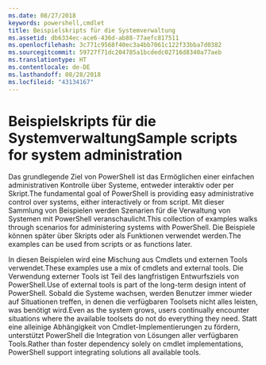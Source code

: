 ```yaml
---
ms.date: 08/27/2018
keywords: powershell,cmdlet
title: Beispielskripts für die Systemverwaltung
ms.assetid: db6334ec-ace6-436d-ab88-77aefc817511
ms.openlocfilehash: 3c771c9568f40ec3a4bb7061c122f33bba7d0382
ms.sourcegitcommit: 59727f71dc204785a1bcdedc02716d8340a77aeb
ms.translationtype: HT
ms.contentlocale: de-DE
ms.lasthandoff: 08/28/2018
ms.locfileid: "43134167"
---
```

# <a name="sample-scripts-for-system-administration"></a><span data-ttu-id="85987-103">Beispielskripts für die Systemverwaltung</span><span class="sxs-lookup"><span data-stu-id="85987-103">Sample scripts for system administration</span></span>

<span data-ttu-id="85987-104">Das grundlegende Ziel von PowerShell ist das Ermöglichen einer einfachen administrativen Kontrolle über Systeme, entweder interaktiv oder per Skript.</span><span class="sxs-lookup"><span data-stu-id="85987-104">The fundamental goal of PowerShell is providing easy administrative control over systems, either interactively or from script.</span></span> <span data-ttu-id="85987-105">Mit dieser Sammlung von Beispielen werden Szenarien für die Verwaltung von Systemen mit PowerShell veranschaulicht.</span><span class="sxs-lookup"><span data-stu-id="85987-105">This collection of examples walks through scenarios for administering systems with PowerShell.</span></span> <span data-ttu-id="85987-106">Die Beispiele können später über Skripts oder als Funktionen verwendet werden.</span><span class="sxs-lookup"><span data-stu-id="85987-106">The examples can be used from scripts or as functions later.</span></span>

<span data-ttu-id="85987-107">In diesen Beispielen wird eine Mischung aus Cmdlets und externen Tools verwendet.</span><span class="sxs-lookup"><span data-stu-id="85987-107">These examples use a mix of cmdlets and external tools.</span></span> <span data-ttu-id="85987-108">Die Verwendung externer Tools ist Teil des langfristigen Entwurfsziels von PowerShell.</span><span class="sxs-lookup"><span data-stu-id="85987-108">Use of external tools is part of the long-term design intent of PowerShell.</span></span> <span data-ttu-id="85987-109">Sobald die Systeme wachsen, werden Benutzer immer wieder auf Situationen treffen, in denen die verfügbaren Toolsets nicht alles leisten, was benötigt wird.</span><span class="sxs-lookup"><span data-stu-id="85987-109">Even as the system grows, users continually encounter situations where the available toolsets do not do everything they need.</span></span> <span data-ttu-id="85987-110">Statt eine alleinige Abhängigkeit von Cmdlet-Implementierungen zu fördern, unterstützt PowerShell die Integration von Lösungen aller verfügbaren Tools.</span><span class="sxs-lookup"><span data-stu-id="85987-110">Rather than foster dependency solely on cmdlet implementations, PowerShell support integrating solutions all available tools.</span></span>